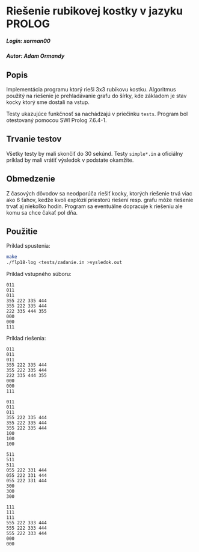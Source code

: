 # Riešenie rubikovej kostky v jazyku PROLOG
##### Login: xorman00
##### Autor: Adam Ormandy

## Popis

Implementácia programu ktorý rieši 3x3 rubikovu kostku. Algoritmus použitý na riešenie je prehladávanie grafu do šírky, kde základom je stav kocky ktorý sme dostali na vstup.

Testy ukazujúce funkčnosť sa nachádzajú v priečinku `tests`. Program bol otestovaný pomocou SWI Prolog 7.6.4-1.

## Trvanie testov

Všetky testy by mali skončiť do 30 sekúnd. Testy `simple*.in` a oficiálny príklad by mali vrátiť výsledok v podstate okamžite.

## Obmedzenie

Z časových dôvodov sa neodporúča riešiť kocky, ktorých riešenie trvá viac ako 6 ťahov, kedže kvoli explózií priestorú riešení resp. grafu môže riešenie trvať aj niekoľko hodín. Program sa eventuálne dopracuje k riešeniu ale komu sa chce čakať pol dňa.

## Použitie

Príklad spustenia:
```bash
make
./flp18-log <tests/zadanie.in >vysledok.out
```

Príklad vstupného súboru:
```
011
011
011
355 222 335 444 
355 222 335 444 
222 335 444 355 
000
000
111
```

Príklad riešenia:
```
011
011
011
355 222 335 444
355 222 335 444
222 335 444 355
000
000
111

011
011
011
355 222 335 444
355 222 335 444
355 222 335 444
100
100
100

511
511
511
055 222 331 444
055 222 331 444
055 222 331 444
300
300
300

111
111
111
555 222 333 444
555 222 333 444
555 222 333 444
000
000
```